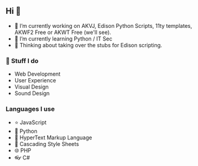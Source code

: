 ## Hi 👋

- 🔭 I’m currently working on AKVJ, Edison Python Scripts, 11ty templates, AKWF2 Free or AKWT Free (we'll see).
- 🌱 I’m currently learning Python / IT Sec
- 🤔 Thinking about taking over the stubs for Edison scripting.

### 🌋 Stuff I do

- Web Development
- User Experience
- Visual Design
- Sound Design

### Languages I use

- ⭐ JavaScript
- 🐍 Python
- 🔗 HyperText Markup Language
- 🍂 Cascading Style Sheets
- 🌐 PHP
- 👓 C#


<!--
**KristofferKarlAxelEkstrand/KristofferKarlAxelEkstrand** is a ✨ _special_ ✨ repository because its `README.md` (this file) appears on your GitHub profile.

Here are some ideas to get you started:

- 🔭 I’m currently working on ...
- 🌱 I’m currently learning ...
- 👯 I’m looking to collaborate on ...
- 🤔 I’m looking for help with ...
- 💬 Ask me about ...
- 📫 How to reach me: ...
- 😄 Pronouns: ...
- ⚡ Fun fact: ...
-->
